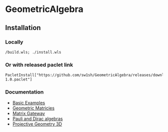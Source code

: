 # GeometricAlgebra

## Installation

### Locally

```
/build.wls; ./install.wls
```

### Or with released paclet link
```
PacletInstall["https://github.com/sw1sh/GeometricAlgebra/releases/download/1.0/GeometricAlgebra-1.0.paclet"]
```

### Documentation

* [Basic Examples](https://www.wolframcloud.com/obj/murzin.nikolay/Published/Tutorial.nb)
* [Geometric Matricies](https://www.wolframcloud.com/obj/murzin.nikolay/Published/GeometricMatrix.nb)
* [Matrix Gateway](https://www.wolframcloud.com/obj/murzin.nikolay/Published/MatrixGateway.nb)
* [Pauli and Dirac algebras](https://www.wolframcloud.com/obj/murzin.nikolay/Published/PauliDirac.nb)
* [Projective Geometry 3D](https://www.wolframcloud.com/obj/murzin.nikolay/Published/PGAExampleScene.nb)